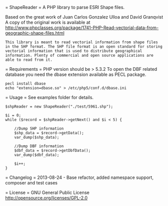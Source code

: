 = ShapeReader =
A PHP library to parse ESRI Shape files.

Based on the great work of Juan Carlos Gonzalez Ulloa and David Granqvist
A copy of the original work is available at http://www.phpclasses.org/package/1741-PHP-Read-vectorial-data-from-geographic-shape-files.html

`This library is meant to read vectorial information from shape files in the SHP format. The SHP file format is an open standard for storing vectorial information that is used to distribute geographical information. Plenty of commercial and open source applications are able to read from it.`

= Requirements =
PHP version should be > 5.3.2
To open the DBF related database you need the dbase extension available as PECL package.

    pecl install dbase
    echo "extension=dbase.so" > /etc/php5/conf.d/dbase.ini

= Usage =
See examples folder for details.

    $shpReader = new ShapeReader("./test/5961.shp");

    $i = 0;
    while ($record = $shpReader->getNext() and $i < 5) {

        //Dump SHP information
        $shp_data = $record->getData();
        var_dump($shp_data);

        //Dump DBF information
        $dbf_data = $record->getDbfData();
        var_dump($dbf_data);

        $i++;
    }

= Changelog =
2013-08-24 - Base refactor, added namespace support, composer and test cases

= License =
GNU General Public License
http://opensource.org/licenses/GPL-2.0
